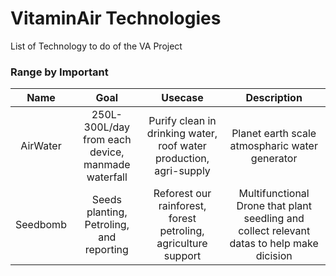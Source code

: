 # VitaminAir Technologies

List of Technology to do of the VA Project

### Range by Important

|       Name            |      Goal                                         |      Usecase                                                       |             Description                        |
|:---------------------:|:-------------------------------------------------:|:------------------------------------------------------------------:|:----------------------------------------------:|
| AirWater              | 250L-300L/day from each device, manmade waterfall | Purify clean in drinking water, roof water production, agri-supply | Planet earth scale atmospharic water generator |
| Seedbomb              | Seeds planting, Petroling, and reporting          | Reforest our rainforest, forest petroling, agriculture support     | Multifunctional Drone that plant seedling and collect relevant datas to help make dicision| 